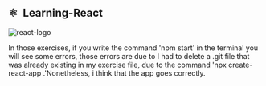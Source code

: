 ##  ⚛️ &nbsp;Learning-React

![react-logo](https://github.com/jccarrey/Learning-React/assets/157764646/5b16048f-ffd8-4dee-a57c-8c9f766423c5)


  In those exercises, if you write the command 'npm start' in the terminal you will see some errors, those errors 
  are due to I had to delete a .git file that was already existing in my exercise file, due to the command 
  'npx create-react-app .'Nonetheless, i think that the app goes correctly.
